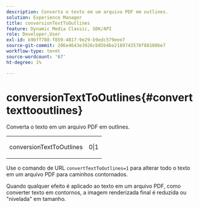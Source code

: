 ```yaml
---
description: Converta o texto em um arquivo PDF em outlines.
solution: Experience Manager
title: conversionTextToOutlines
feature: Dynamic Media Classic, SDK/API
role: Developer,User
exl-id: b9bff788-f859-4817-9e29-b9edc579eee7
source-git-commit: 206e4643e3926cb85b4be2189743578f88180be7
workflow-type: tm+mt
source-wordcount: '67'
ht-degree: 1%

---
```


# conversionTextToOutlines{#converttexttooutlines}

Converta o texto em um arquivo PDF em outlines.

<table id="simpletable_FDE0D8786BC747AF87A336452500E695"> 
 <tr class="strow"> 
  <td class="stentry"> <p><span class="codeph"> conversionTextToOutlines</span> </p> </td> 
  <td class="stentry"> <p>0|1 </p></td> 
 </tr> 
</table>

Use o comando de URL `convertTextToOutlines=1` para alterar todo o texto em um arquivo PDF para caminhos contornados.

Quando qualquer efeito é aplicado ao texto em um arquivo PDF, como converter texto em contornos, a imagem renderizada final é reduzida ou &quot;nivelada&quot; em tamanho.
